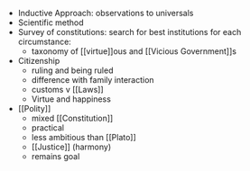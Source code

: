 - Inductive Approach: observations to universals
- Scientific method
- Survey of constitutions: search for best institutions for each circumstance:
	- taxonomy of [[virtue]]ous and [[Vicious Government]]s 
- Citizenship 
	- ruling and being ruled
	- difference with family interaction
	- customs v [[Laws]] 
	- Virtue and happiness
- [[Polity]] 
	- mixed [[Constitution]] 
	- practical 
	- less ambitious than [[Plato]] 
	- [[Justice]] (harmony)
	- remains goal